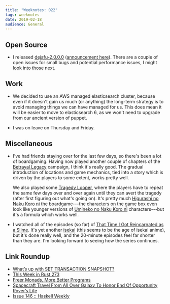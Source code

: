 ```yaml
---
title: "Weeknotes: 022"
tags: weeknotes
date: 2019-02-18
audience: General
---
```


## Open Source

- I released [dejafu-2.0.0.0][] ([announcement here][]).  There are a
  couple of open issues for small bugs and potential performance
  issues, I might look into those next.

[dejafu-2.0.0.0]: http://hackage.haskell.org/package/dejafu-2.0.0.0
[announcement here]: https://mail.haskell.org/pipermail/haskell-cafe/2019-February/130694.html

## Work

- We decided to use an AWS managed elasticsearch cluster, because even
  if it doesn't gain us much (or anything) the long-term strategy is
  to avoid managing things we can have managed for us.  This does mean
  it will be easier to move to elasticsearch 6, as we won't need to
  upgrade from our ancient version of puppet.

- I was on leave on Thursday and Friday.

## Miscellaneous

- I've had friends staying over for the last few days, so there's been
  a lot of boardgaming.  Having now played another couple of chapters
  of the [Betrayal Legacy][] campaign, I think it's really good.  The
  gradual introduction of locations and game mechanics, tied into a
  story which is driven by the players to some extent, works pretty
  well.

  We also played some [Tragedy Looper][], where the players have to
  repeat the same few days over and over again until they can avert
  the tragedy (after first figuring out what's going on).  It's pretty
  much [Higurashi no Naku Koro ni][] the boardgame---the characters on
  the game box even look like younger versions of [Umineko no Naku
  Koro ni][] characters---but it's a formula which works well.

- I watched all of the episodes (so far) of [That Time I Got
  Reincarnated as a Slime][].  It's yet another [isekai][] (this seems
  to be the age of isekai anime), but it's done really well, and the
  20-minute episodes feel far shorter than they are.  I'm looking
  forward to seeing how the series continues.

[Betrayal Legacy]: https://boardgamegeek.com/boardgame/240196/betrayal-legacy
[Tragedy Looper]: https://boardgamegeek.com/boardgame/148319/tragedy-looper
[Higurashi no Naku Koro ni]: https://en.wikipedia.org/wiki/Higurashi_When_They_Cry
[Umineko no Naku Koro ni]: https://en.wikipedia.org/wiki/Umineko_When_They_Cry
[That Time I Got Reincarnated as a Slime]: https://en.wikipedia.org/wiki/That_Time_I_Got_Reincarnated_as_a_Slime
[isekai]: https://en.wikipedia.org/wiki/Isekai

## Link Roundup

- [What’s up with SET TRANSACTION SNAPSHOT?](https://thebuild.com/blog/2019/02/11/whats-up-with-set-transaction-snapshot/)
- [This Week in Rust 273](https://this-week-in-rust.org/blog/2019/02/12/this-week-in-rust-273/)
- [Freer Monads, More Better Programs](http://reasonablypolymorphic.com/blog/freer-monads/index.html)
- [Spacecraft Travel From All Over Galaxy To Honor End Of Opportunity Rover’s Life](https://www.theonion.com/spacecraft-travel-from-all-over-galaxy-to-honor-end-of-1832602862)
- [Issue 146 :: Haskell Weekly](https://haskellweekly.news/issues/146.html)
